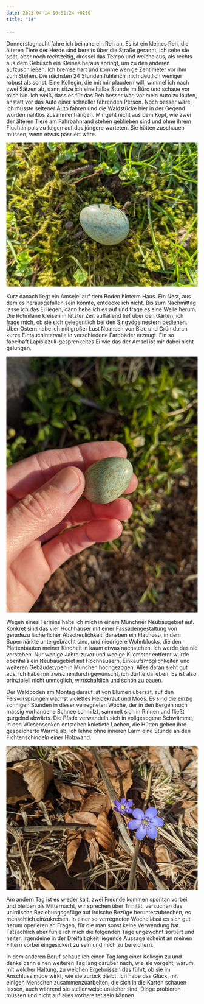```yaml
---
date: 2023-04-14 10:51:24 +0200
title: "14"

---
```

Donnerstagnacht fahre ich beinahe ein Reh an. Es ist ein kleines Reh, die älteren Tiere der Herde sind bereits über die Straße gerannt, ich sehe sie spät, aber noch rechtzeitig, drossel das Tempo und weiche aus, als rechts aus dem Gebüsch ein Kleines heraus springt, um zu den anderen aufzuschließen. Ich bremse hart und komme wenige Zentimeter vor ihm zum Stehen. Die nächsten 24 Stunden fühle ich mich deutlich weniger robust als sonst. Eine Kollegin, die mit mir plaudern will, wimmel ich nach zwei Sätzen ab, dann sitze ich eine halbe Stunde im Büro und schaue vor mich hin. Ich weiß, dass es für das Reh besser war, vor mein Auto zu laufen, anstatt vor das Auto einer schneller fahrenden Person. Noch besser wäre, ich müsste seltener Auto fahren und die Waldstücke hier in der Gegend würden nahtlos zusammenhängen. Mir geht nicht aus dem Kopf, wie zwei der älteren Tiere am Fahrbahnrand stehen geblieben sind und ohne ihrem Fluchtimpuls zu folgen auf das jüngere warteten. Sie hätten zuschauen müssen, wenn etwas passiert wäre.

![](/uploads/amselei-2.jpg)

Kurz danach liegt ein Amselei auf dem Boden hinterm Haus. Ein Nest, aus dem es herausgefallen sein könnte, entdecke ich nicht. Bis zum Nachmittag lasse ich das Ei liegen, dann hebe ich es auf und trage es eine Weile herum. Die Rotmilane kreisen in letzter Zeit auffallend tief über den Gärten, ich frage mich, ob sie sich gelegentlich bei den Singvögelnestern bedienen. Über Ostern habe ich mit großer Lust Nuancen von Blau und Grün durch kurze Eintauchintervalle in verschiedene Farbbäder erzeugt. Ein so fabelhaft Lapislazuli-gesprenkeltes Ei wie das der Amsel ist mir dabei nicht gelungen.

![](/uploads/amselei-1.jpg)

Wegen eines Termins halte ich mich in einem Münchner Neubaugebiet auf. Konkret sind das vier Hochhäuser mit einer Fassadengestaltung von geradezu lächerlicher Abscheulichkeit, daneben ein Flachbau, in dem Supermärkte untergebracht sind, und niedrigere Wohnblocks, die den Plattenbauten meiner Kindheit in kaum etwas nachstehen. Ich werde das nie verstehen. Nur wenige Jahre zuvor und wenige Kilometer entfernt wurde ebenfalls ein Neubaugebiet mit Hochhäusern, Einkaufsmöglichkeiten und weiteren Gebäudetypen in München hochgezogen. Alles daran sieht gut aus. Ich habe mir zwischendurch gewünscht, ich dürfte da leben. Es ist also prinzipiell nicht unmöglich, wirtschaftlich und schön zu bauen.

Der Waldboden am Montag darauf ist von Blumen übersät, auf den Felsvorsprüngen wächst violettes Heidekraut und Moos. Es sind die einzig sonnigen Stunden in dieser verregneten Woche, der in den Bergen noch massig vorhandene Schnee schmilzt, sammelt sich in Rinnen und fließt gurgelnd abwärts. Die Pfade verwandeln sich in vollgesogene Schwämme, in den Wiesensenken entstehen knietiefe Lachen, die Hütten geben ihre gespeicherte Wärme ab, ich lehne ohne inneren Lärm eine Stunde an den Fichtenschindeln einer Holzwand.

![](/uploads/leberblumchen.jpg)

Am andern Tag ist es wieder kalt, zwei Freunde kommen spontan vorbei und bleiben bis Mitternacht, wir sprechen über Trinität, versuchen das unirdische Beziehungsgefüge auf irdische Bezüge herunterzubrechen, es menschlich einzukreisen. In einer so verregneten Woche lässt es sich gut herum operieren an Fragen, für die man sonst keine Verwendung hat. Tatsächlich aber fühle ich mich die folgenden Tage ungewohnt sortiert und heiter. Irgendeine in der Dreifaltigkeit liegende Aussage scheint an meinen Filtern vorbei eingesickert zu sein und mich zu bereichern.

In dem anderen Beruf schaue ich einen Tag lang einer Kollegin zu und denke dann einen weiteren Tag lang darüber nach, wie sie vorgeht, warum, mit welcher Haltung, zu welchen Ergebnissen das führt, ob sie im Anschluss müde wirkt, wie sie zurück bleibt. Ich habe das Glück, mit einigen Menschen zusammenzuarbeiten, die sich in die Karten schauen lassen, auch während sie stellenweise unsicher sind, Dinge probieren müssen und nicht auf alles vorbereitet sein können.
